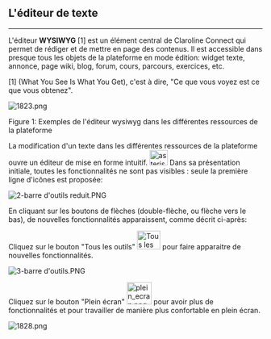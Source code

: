 ## L'éditeur de texte
---
L'éditeur **WYSIWYG** [1] est un élément central de Claroline Connect qui permet de rédiger et de mettre en page des contenus. Il est accessible dans presque tous les objets de la plateforme en mode édition: widget texte, annonce, page wiki, blog, forum, cours, parcours, exercices, etc.

[1] (What You See Is What You Get), c'est à dire, "Ce que vous voyez est ce que vous obtenez".

![1823.png](http://www.claroline.net/uploads/custom/images/1823.png)
<p style:"text-align: center; color:blue">Figure 1: Exemples de l'éditeur wysiwyg dans les différentes ressources de la plateforme</p>

La modification d'un texte dans les différentes ressources de la plateforme ouvre un éditeur de mise en forme intuitif.
<img style="max-width: 100%;" src="http://www.claroline.net/uploads/custom/images/1758.png" title="Attention !" alt="asterisque.png" width="36" height="30"> Dans sa présentation initiale, toutes les fonctionnalités ne sont pas visibles : seule la première ligne d'icônes est proposée:         

![2-barre d'outils reduit.PNG](http://www.claroline.net/uploads/custom/images/1824.png) 

En cliquant sur les boutons de flèches (double-flèche, ou flèche vers le bas), de nouvelles fonctionnalités apparaissent, comme décrit ci-après:

Cliquez sur le bouton "Tous les outils" <img style="max-width: 100%;" src="http://www.claroline.net/uploads/custom/images/1825.png" alt="Tous les outils.PNG" width="46" height="37"> pour faire apparaitre de nouvelles fonctionnalités.

![3-barre d'outils.PNG](http://www.claroline.net/uploads/custom/images/1826.png)

Cliquez sur le bouton "Plein écran" <img style="max-width: 100%;" src="http://www.claroline.net/uploads/custom/images/1827.png" alt="plein_ecran.png" width="49" height="44"> pour avoir plus de fonctionnalités et pour travailler de manière plus confortable en plein écran.

![1828.png](http://www.claroline.net/uploads/custom/images/1828.png)


